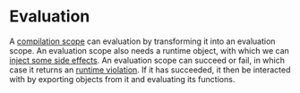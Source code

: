 # Evaluation
A [compilation scope](compilation.md) can evaluation by transforming it into an evaluation scope. An evaluation scope also needs a runtime object, with which we can [inject some side effects](./injectable_dependencies.md). An evaluation scope can succeed or fail, in which case it returns an [runtime violation](./limits.md#violations). If it has succeeded, it then be interacted with by exporting objects from it and evaluating its functions.